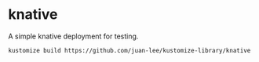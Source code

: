 # knative

A simple knative deployment for testing.

``` bash
kustomize build https://github.com/juan-lee/kustomize-library/knative | kubectl apply -f -
```
